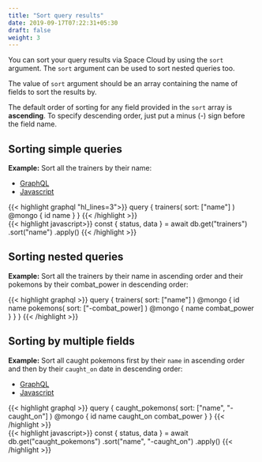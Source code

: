 ```yaml
---
title: "Sort query results"
date: 2019-09-17T07:22:31+05:30
draft: false
weight: 3
---
```

You can sort your query results via Space Cloud by using the `sort` argument. The `sort` argument can be used to sort nested queries too.

The value of `sort` argument should be an array containing the name of fields to sort the results by.

The default order of sorting for any field provided in the `sort` array is **ascending**. To specify descending order, just put a minus (-) sign before the field name. 

## Sorting simple queries

**Example:** Sort all the trainers by their name:

<div class="row tabs-wrapper">
  <div class="col s12" style="padding:0">
    <ul class="tabs">
      <li class="tab col s2"><a class="active" href="#sorting-graphql">GraphQL</a></li>
      <li class="tab col s2"><a href="#sorting-js">Javascript</a></li>
    </ul>
  </div>
  <div id="sorting-graphql" class="col s12" style="padding:0">
{{< highlight graphql "hl_lines=3">}}
query {
  trainers(
    sort: ["name"]
  ) @mongo {
    id
    name
  }
}
{{< /highlight >}}   
  </div>
  <div id="sorting-js" class="col s12" style="padding:0">
{{< highlight javascript>}}
const { status, data } = await db.get("trainers")
  .sort("name")
  .apply()
{{< /highlight >}}  
  </div>
</div>


## Sorting nested queries

**Example:** Sort all the trainers by their name in ascending order and their pokemons by their combat_power in descending order:

{{< highlight graphql >}}
query {
  trainers(
    sort: ["name"]
  ) @mongo {
    id
    name
    pokemons(
      sort: ["-combat_power]
    ) @mongo {
      name
      combat_power
    }
  }
}
{{< /highlight >}}  

## Sorting by multiple fields

**Example:** Sort all caught pokemons first by their `name` in ascending order and then by their `caught_on` date in descending order:

<div class="row tabs-wrapper">
  <div class="col s12" style="padding:0">
    <ul class="tabs">
      <li class="tab col s2"><a class="active" href="#sorting-multiple-graphql">GraphQL</a></li>
      <li class="tab col s2"><a href="#sorting-multiple-js">Javascript</a></li>
    </ul>
  </div>
  <div id="sorting-multiple-graphql" class="col s12" style="padding:0">
{{< highlight graphql >}}
query {
  caught_pokemons(
    sort: ["name", "-caught_on"]
  ) @mongo {
    id
    name
    caught_on
    combat_power
  }
}
{{< /highlight >}}   
  </div>
  <div id="sorting-multiple-js" class="col s12" style="padding:0">
{{< highlight javascript>}}
const { status, data } = await db.get("caught_pokemons")
  .sort("name", "-caught_on")
  .apply()
{{< /highlight >}}  
  </div>
</div>